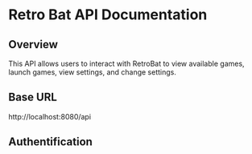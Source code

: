 # Retro Bat API Documentation
## Overview
This API allows users to interact with RetroBat to view available games, launch games, view settings, and change settings. 
## Base URL
http://localhost:8080/api
## Authentification

